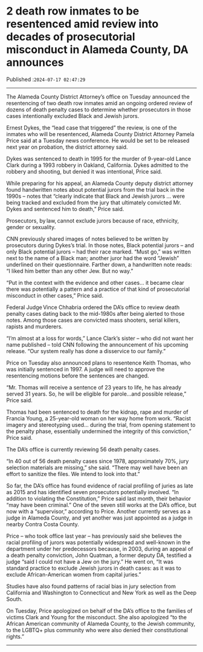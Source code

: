 # 2 death row inmates to be resentenced amid review into decades of prosecutorial misconduct in Alameda County, DA announces

Published :`2024-07-17 02:47:29`

---

The Alameda County District Attorney’s office on Tuesday announced the resentencing of two death row inmates amid an ongoing ordered review of dozens of death penalty cases to determine whether prosecutors in those cases intentionally excluded Black and Jewish jurors.

Ernest Dykes, the “lead case that triggered” the review, is one of the inmates who will be resentenced, Alameda County District Attorney Pamela Price said at a Tuesday news conference. He would be set to be released next year on probation, the district attorney said.

Dykes was sentenced to death in 1995 for the murder of 9-year-old Lance Clark during a 1993 robbery in Oakland, California. Dykes admitted to the robbery and shooting, but denied it was intentional, Price said.

While preparing for his appeal, an Alameda County deputy district attorney found handwritten notes about potential jurors from the trial back in the 1990s – notes that “clearly indicate that Black and Jewish jurors … were being tracked and excluded from the jury that ultimately convicted Mr. Dykes and sentenced him to death,” Price said.

Prosecutors, by law, cannot exclude jurors because of race, ethnicity, gender or sexuality.

CNN previously shared images of notes believed to be written by prosecutors during Dykes’s trial. In those notes, Black potential jurors – and only Black potential jurors – had their race marked. “Must go,” was written next to the name of a Black man; another juror had the word “Jewish” underlined on their questionnaire. Farther down, a handwritten note reads: “I liked him better than any other Jew. But no way.”

“Put in the context with the evidence and other cases… it became clear there was potentially a pattern and a practice of that kind of prosecutorial misconduct in other cases,” Price said.

Federal Judge Vince Chhabria ordered the DA’s office to review death penalty cases dating back to the mid-1980s after being alerted to those notes. Among those cases are convicted mass shooters, serial killers, rapists and murderers.

“I’m almost at a loss for words,” Lance Clark’s sister – who did not want her name published – told CNN following the announcement of his upcoming release. “Our system really has done a disservice to our family.”

Price on Tuesday also announced plans to resentence Keith Thomas, who was initially sentenced in 1997. A judge will need to approve the resentencing motions before the sentences are changed.

“Mr. Thomas will receive a sentence of 23 years to life, he has already served 31 years. So, he will be eligible for parole…and possible release,” Price said.

Thomas had been sentenced to death for the kidnap, rape and murder of Francia Young, a 25-year-old woman on her way home from work. “Racist imagery and stereotyping used… during the trial, from opening statement to the penalty phase, essentially undermined the integrity of this conviction,” Price said.

The DA’s office is currently reviewing 56 death penalty cases.

“In 40 out of 56 death penalty cases since 1978, approximately 70%, jury selection materials are missing,” she said. “There may well have been an effort to sanitize the files. We intend to look into that.”

So far, the DA’s office has found evidence of racial profiling of juries as late as 2015 and has identified seven prosecutors potentially involved. “In addition to violating the Constitution,” Price said last month, their behavior “may have been criminal.” One of the seven still works at the DA’s office, but now with a “supervisor,” according to Price. Another currently serves as a judge in Alameda County, and yet another was just appointed as a judge in nearby Contra Costa County.

Price – who took office last year – has previously said she believes the racial profiling of jurors was potentially widespread and well-known in the department under her predecessors because, in 2003, during an appeal of a death penalty conviction, John Quatman, a former deputy DA, testified a judge “said I could not have a Jew on the jury.” He went on, “It was standard practice to exclude Jewish jurors in death cases: as it was to exclude African-American women from capital juries.”

Studies have also found patterns of racial bias in jury selection from California and Washington to Connecticut and New York as well as the Deep South.

On Tuesday, Price apologized on behalf of the DA’s office to the families of victims Clark and Young for the misconduct. She also apologized “to the African American community of Alameda County, to the Jewish community, to the LGBTQ+ plus community who were also denied their constitutional rights.”

---

